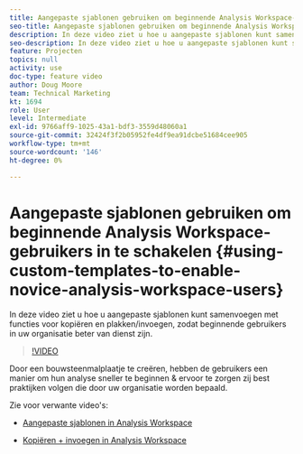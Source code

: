 ```yaml
---
title: Aangepaste sjablonen gebruiken om beginnende Analysis Workspace-gebruikers in te schakelen
seo-title: Aangepaste sjablonen gebruiken om beginnende Analysis Workspace-gebruikers in te schakelen
description: In deze video ziet u hoe u aangepaste sjablonen kunt samenvoegen met functies voor kopiëren en plakken/invoegen, zodat beginnende gebruikers in uw organisatie beter van dienst zijn.
seo-description: In deze video ziet u hoe u aangepaste sjablonen kunt samenvoegen met functies voor kopiëren en plakken/invoegen, zodat beginnende gebruikers in uw organisatie beter van dienst zijn.
feature: Projecten
topics: null
activity: use
doc-type: feature video
author: Doug Moore
team: Technical Marketing
kt: 1694
role: User
level: Intermediate
exl-id: 9766aff9-1025-43a1-bdf3-3559d48060a1
source-git-commit: 32424f3f2b05952fe4df9ea91dcbe51684cee905
workflow-type: tm+mt
source-wordcount: '146'
ht-degree: 0%

---
```


# Aangepaste sjablonen gebruiken om beginnende Analysis Workspace-gebruikers in te schakelen {#using-custom-templates-to-enable-novice-analysis-workspace-users}

In deze video ziet u hoe u aangepaste sjablonen kunt samenvoegen met functies voor kopiëren en plakken/invoegen, zodat beginnende gebruikers in uw organisatie beter van dienst zijn.

>[!VIDEO](https://video.tv.adobe.com/v/23234/?quality=12)

Door een bouwsteenmalplaatje te creëren, hebben de gebruikers een manier om hun analyse sneller te beginnen &amp; ervoor te zorgen zij best praktijken volgen die door uw organisatie worden bepaald.

Zie voor verwante video&#39;s:

* [Aangepaste sjablonen in Analysis Workspace](https://helpx.adobe.com/analytics/kt/using/create-manage-custom-templates-analysis-workspace-feature-video-use.html)

* [Kopiëren + invoegen in Analysis Workspace](https://helpx.adobe.com/analytics/kt/using/copy-insert-analysis-workspace-feature-video-use.html)

